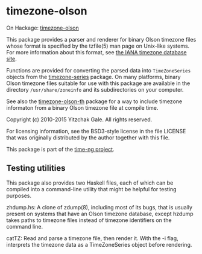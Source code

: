 # timezone-olson

On Hackage: [timezone-olson](http://hackage.haskell.org/package/timezone-olson)

This package provides a parser and renderer for binary Olson timezone
files whose format is specified by the tzfile(5) man page on Unix-like
systems. For more information about this format, see
[the IANA timezone database site](https://www.iana.org/time-zones).

Functions are provided for
converting the parsed data into `TimeZoneSeries` objects from the
[timezone-series](http://hackage.haskell.org/package/timezone-series)
package. On many platforms, binary Olson timezone
files suitable for use with this package are available in the
directory `/usr/share/zoneinfo` and its subdirectories on your computer.

See also the
[timezone-olson-th](http://hackage.haskell.org/package/timezone-olson-th)
package for a way to include timezone informaton from a binary Olson
timezone file at compile time.

Copyright (c) 2010-2015 Yitzchak Gale. All rights reserved.

For licensing information, see the BSD3-style license in the file
LICENSE that was originally distributed by the author together with
this file.

This package is part of the [time-ng project](http://projects.haskell.org/time-ng/).

## Testing utilities

This package also provides two Haskell files, each of which can be
compiled into a command-line utility that might be helpful for testing
purposes.

zhdump.hs: A clone of zdump(8), including most of its bugs, that
           is usually present on systems that have an Olson timezone
           database, except hzdump takes paths to timezone files
           instead of timezone identifiers on the command line.

catTZ:     Read and parse a timezone file, then render it. With the
           -i flag, interprets the timezone data as a TimeZoneSeries
           object before rendering.
